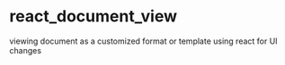 # react_document_view
viewing document as a customized format or template using react for UI changes
